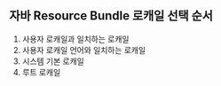 
## 자바 Resource Bundle 로캐일 선택 순서
1. 사용자 로캐일과 일치하는 로캐일
2. 사용자 로캐일 언어와 일치하는 로캐일
3. 시스템 기본 로캐일
4. 루트 로캐일

